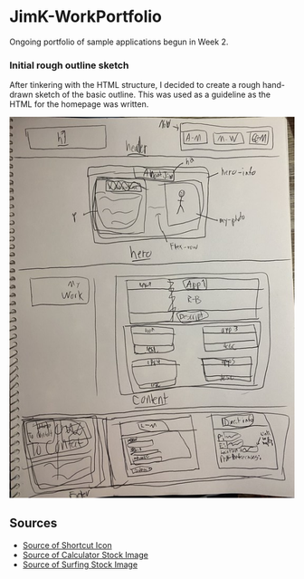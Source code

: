 # JimK-WorkPortfolio
Ongoing portfolio of sample applications begun in Week 2.


### Initial rough outline sketch
After tinkering with the HTML structure, I decided to create a rough hand-drawn sketch of the basic outline.
This was used as a guideline as the HTML for the homepage was written.

![Initial homepage outline sketch](assets/images/outline-sketch.jpg)


## Sources

* [Source of Shortcut Icon](https://www.subpng.com/png-2nxt63/)
* [Source of Calculator Stock Image](https://www.vecteezy.com/photo/1986837-scientist-using-a-white-calculator)
* [Source of Surfing Stock Image](https://mocah.org/5339825-surfboard-gold-coast-australia-oceanwater-surfing-surfer-surf-ocean-swimming-nature-person-drone-aerial-beach-blue-hd-wallpaper-wallpaper-wafe-sufboard-free-stock-photos.html)